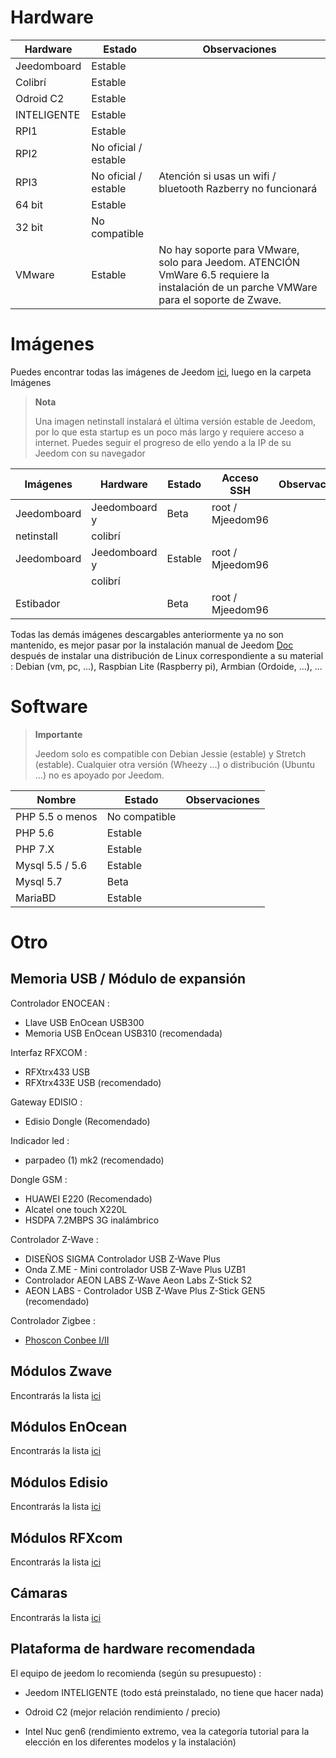 Hardware
========

Hardware | Estado | Observaciones
--- | --- | ---
Jeedomboard             | Estable                  |
Colibrí            | Estable                  |
Odroid C2               | Estable                  |                          
INTELIGENTE                   | Estable                  |                          
RPI1                    | Estable                  |                          
RPI2                    | No oficial / estable     |                          
RPI3                    | No oficial / estable     | Atención si usas un wifi / bluetooth Razberry no funcionará
64 bit                 | Estable                  |                          
32 bit                 | No compatible            |                          
VMware                  | Estable                  | No hay soporte para VMware, solo para Jeedom. ATENCIÓN VmWare 6.5 requiere la instalación de un parche VMWare para el soporte de Zwave.         

Imágenes
======

Puedes encontrar todas las imágenes de Jeedom
[ici](https://images.jeedom.com/),
luego en la carpeta Imágenes

> **Nota**
>
> Una imagen netinstall instalará el
> última versión estable de Jeedom, por lo que esta startup es un poco más
> largo y requiere acceso a internet. Puedes seguir
> el progreso de ello yendo a la IP de su Jeedom con su
> navegador

| Imágenes         | Hardware       | Estado           | Acceso SSH      | Observaciones      |
|----------------|----------------|----------------|----------------|----------------|
| Jeedomboard    | Jeedomboard y | Beta           | root / Mjeedom96 |                |
| netinstall     | colibrí   |                |                |                |
| Jeedomboard    | Jeedomboard y | Estable         | root / Mjeedom96 |                |
|                | colibrí   |                |                |                |
| Estibador         |                | Beta           | root / Mjeedom96 |                |


Todas las demás imágenes descargables anteriormente ya no son
mantenido, es mejor pasar por la instalación manual de Jeedom
[Doc](https://github.com/jeedom/documentation/blob/master/installation/es_ES/other.asciidoc)
después de instalar una distribución de Linux correspondiente a su
material : Debian (vm, pc, ...), Raspbian Lite (Raspberry pi), Armbian
(Ordoide, ...), ...

Software
========

> **Importante**
>
> Jeedom solo es compatible con Debian Jessie (estable) y Stretch (estable).
> Cualquier otra versión (Wheezy ...) o distribución (Ubuntu ...) no es
> apoyado por Jeedom.


| Nombre                     | Estado                    | Observaciones                |
|-------------------------|-------------------------|--------------------------|
| PHP 5.5 o menos        | No compatible            |                          |
| PHP 5.6                 | Estable                  |                          |
| PHP 7.X                 | Estable                  |                          |
| Mysql 5.5 / 5.6           | Estable                  |                          |
| Mysql 5.7               | Beta                    |                          |
| MariaBD                 | Estable                  |                          |

Otro
=====

Memoria USB / Módulo de expansión
---------------------------

Controlador ENOCEAN :

-   Llave USB EnOcean USB300
-   Memoria USB EnOcean USB310 (recomendada)

Interfaz RFXCOM :

-   RFXtrx433 USB
-   RFXtrx433E USB (recomendado)

Gateway EDISIO :

-   Edisio Dongle (Recomendado)

Indicador led :

-   parpadeo (1) mk2 (recomendado)

Dongle GSM :

-   HUAWEI E220 (Recomendado)
-   Alcatel one touch X220L
-   HSDPA 7.2MBPS 3G inalámbrico

Controlador Z-Wave :

-   DISEÑOS SIGMA Controlador USB Z-Wave Plus
-   Onda Z.ME - Mini controlador USB Z-Wave Plus UZB1
-   Controlador AEON LABS Z-Wave Aeon Labs Z-Stick S2
-   AEON LABS - Controlador USB Z-Wave Plus Z-Stick GEN5 (recomendado)


Controlador Zigbee :

- [Phoscon Conbee I/II](http://bit.ly/2n4VyWc)

Módulos Zwave
-------------

Encontrarás la lista
[ici](https://jeedom.github.io/documentation/zwave/es_ES/equipement.compatible)

Módulos EnOcean
---------------

Encontrarás la lista
[ici](https://jeedom.github.io/documentation/enocean/es_ES/equipement.compatible)

Módulos Edisio
--------------

Encontrarás la lista
[ici](https://jeedom.github.io/documentation/edisio/es_ES/equipement.compatible)

Módulos RFXcom
--------------

Encontrarás la lista
[ici](https://jeedom.github.io/documentation/rfxcom/es_ES/equipement.compatible)

Cámaras
-------

Encontrarás la lista
[ici](https://jeedom.github.io/documentation/camera/es_ES/equipement.compatible)

Plataforma de hardware recomendada
---------------------------------

El equipo de jeedom lo recomienda (según su presupuesto) :

-   Jeedom INTELIGENTE (todo está preinstalado, no tiene que hacer nada)

-   Odroid C2 (mejor relación rendimiento / precio)

-   Intel Nuc gen6 (rendimiento extremo, vea la categoría tutorial
    para la elección en los diferentes modelos y la instalación)
